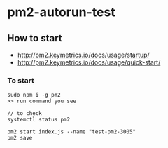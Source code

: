 # pm2-autorun-test

## How to start 
- http://pm2.keymetrics.io/docs/usage/startup/
- http://pm2.keymetrics.io/docs/usage/quick-start/

### To start

```
sudo npm i -g pm2
>> run command you see

// to check 
systemctl status pm2

pm2 start index.js --name "test-pm2-3005"
pm2 save
```